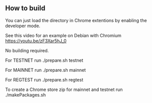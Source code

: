 ## How to build

You can just load the directory in Chrome extentions by enabling the developer mode.

See this video for an example on Debian with Chromium https://youtu.be/zF3Xar5hJ_0

No building required.

For TESTNET run ./prepare.sh testnet

For MAINNET run ./prepare.sh mainnet

For REGTEST run ./prepare.sh regtest

To create a Chrome store zip for mainnet and testnet run ./makePackages.sh
